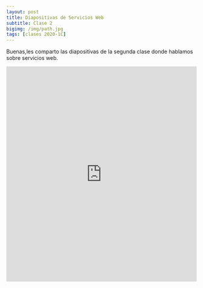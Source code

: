 ```yaml
---
layout: post
title: Diapositivas de Servicios Web
subtitle: Clase 2
bigimg: /img/path.jpg
tags: [clases 2020-1C]
---
```


Buenas,les comparto las diapositivas de la segunda clase donde hablamos sobre servicios web.

<style>
.responsive-wrap iframe{ max-width: 100%;}
</style>
<div class="responsive-wrap">
<!-- this is the embed code provided by Google -->
  <iframe src="https://docs.google.com/presentation/d/1OMSz0tUGwcLMXR0PIU9zoDSkaJy4_piy9WEav2_r5XQ/embed?start=false&loop=false&delayms=3000" frameborder="0" width="960" height="569" allowfullscreen="true" mozallowfullscreen="true" webkitallowfullscreen="true"></iframe>
<!-- Google embed ends -->
</div>
